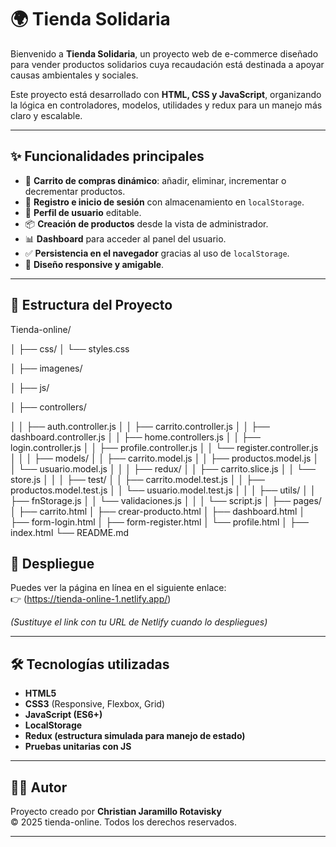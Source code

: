 # 🌍 Tienda Solidaria

Bienvenido a **Tienda Solidaria**, un proyecto web de e-commerce diseñado para vender productos solidarios cuya recaudación está destinada a apoyar causas ambientales y sociales.  

Este proyecto está desarrollado con **HTML, CSS y JavaScript**, organizando la lógica en controladores, modelos, utilidades y redux para un manejo más claro y escalable.  

---

## ✨ Funcionalidades principales

- 🛒 **Carrito de compras dinámico**: añadir, eliminar, incrementar o decrementar productos.
- 👤 **Registro e inicio de sesión** con almacenamiento en `localStorage`.
- 📄 **Perfil de usuario** editable.
- 📦 **Creación de productos** desde la vista de administrador.
- 📊 **Dashboard** para acceder al panel del usuario.
- ✅ **Persistencia en el navegador** gracias al uso de `localStorage`.
- 🎨 **Diseño responsive y amigable**.

---
## 📂 Estructura del Proyecto

Tienda-online/

│
├── css/
│   └── styles.css

│
├── imagenes/

│
├── js/

│   ├── controllers/

│   │   ├── auth.controller.js
│   │   ├── carrito.controller.js
│   │   ├── dashboard.controller.js
│   │   ├── home.controllers.js
│   │   ├── login.controller.js
│   │   ├── profile.controller.js
│   │   └── register.controller.js
│   │
│   ├── models/
│   │   ├── carrito.model.js
│   │   ├── productos.model.js
│   │   └── usuario.model.js
│   │
│   ├── redux/
│   │   ├── carrito.slice.js
│   │   └── store.js
│   │
│   ├── test/
│   │   ├── carrito.model.test.js
│   │   ├── productos.model.test.js
│   │   └── usuario.model.test.js
│   │
│   ├── utils/
│   │   ├── fnStorage.js
│   │   └── validaciones.js
│   │
│   └── script.js
│
├── pages/
│   ├── carrito.html
│   ├── crear-producto.html
│   ├── dashboard.html
│   ├── form-login.html
│   ├── form-register.html
│   └── profile.html
│
├── index.html
└── README.md



## 🚀 Despliegue

Puedes ver la página en línea en el siguiente enlace:  
👉 (https://tienda-online-1.netlify.app/)  

*(Sustituye el link con tu URL de Netlify cuando lo despliegues)*

---

## 🛠️ Tecnologías utilizadas

- **HTML5**
- **CSS3** (Responsive, Flexbox, Grid)
- **JavaScript (ES6+)**
- **LocalStorage**
- **Redux (estructura simulada para manejo de estado)**
- **Pruebas unitarias con JS**

---

## 👨‍💻 Autor

Proyecto creado por **Christian Jaramillo Rotavisky**  
© 2025 tienda-online. Todos los derechos reservados.

---

